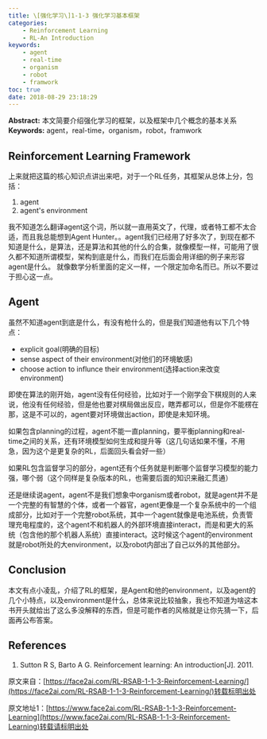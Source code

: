 ```yaml
---
title: \[强化学习\]1-1-3 强化学习基本框架
categories:
    - Reinforcement Learning
    - RL-An Introduction
keywords:
    - agent
    - real-time
    - organism
    - robot
    - framwork
toc: true
date: 2018-08-29 23:18:29
---
```


**Abstract:** 本文简要介绍强化学习的框架，以及框架中几个概念的基本关系
**Keywords:** agent，real-time，organism，robot，framwork

<!--more-->
## Reinforcement Learning Framework
上来就把这篇的核心知识点讲出来吧，对于一个RL任务，其框架从总体上分，包括：
1. agent
2. agent's environment

我不知道怎么翻译agent这个词，所以就一直用英文了，代理，或者特工都不太合适，而且我总能想到Agent Hunter。。agent我们已经用了好多次了，到现在都不知道是什么，是算法，还是算法和其他的什么的合集，就像模型一样，可能用了很久都不知道所谓模型，架构到底是什么，而我们在后面会用详细的例子来形容agent是什么。
就像数学分析里面的定义一样，一个限定加命名而已。所以不要过于担心这一点。

## Agent
虽然不知道agent到底是什么，有没有枪什么的，但是我们知道他有以下几个特点：
- explicit goal(明确的目标)
- sense aspect of their environment(对他们的环境敏感)
- choose action to influnce their environment(选择action来改变environment)

即使在算法的刚开始，agent没有任何经验，比如对于一个刚学会下棋规则的人来说，他没有任何经验，但是他也要对棋局做出反应，瞎弄都可以，但是你不能楞在那，这是不可以的，agent要对环境做出action，即使是未知环境。

如果包含planning的过程，agent不能一直planning，要平衡planning和real-time之间的关系，还有环境模型如何生成和提升等（这几句话如果不懂，不用急，因为这个是更复杂的RL，后面回头看会好一些）

如果RL包含监督学习的部分，agent还有个任务就是判断哪个监督学习模型的能力强，哪个弱（这个同样是复杂版本的RL，也需要后面的知识来融汇贯通）

还是继续说agent，agent不是我们想象中organism或者robot，就是agent并不是一个完整的有智慧的个体，或者一个器官，agent更像是一个复杂系统中的一个组成部分，比如对于一个完整robot系统，其中一个agent就像是电池系统，负责管理充电程度的，这个agent不和机器人的外部环境直接interact，而是和更大的系统（包含他的那个机器人系统）直接interact。这时候这个agent的environment就是robot所处的大environment，以及robot内部出了自己以外的其他部分。

## Conclusion
本文有点小凌乱，介绍了RL的框架，是Agent和他的environment，以及agent的几个小特点，以及environment是什么，总体来说比较抽象，我也不知道为啥这本书开头就给出了这么多没解释的东西，但是可能作者的风格就是让你先猜一下，后面再公布答案。
## References
1. Sutton R S, Barto A G. Reinforcement learning: An introduction[J]. 2011.





原文来自：[https://face2ai.com/RL-RSAB-1-1-3-Reinforcement-Learning/](https://face2ai.com/RL-RSAB-1-1-3-Reinforcement-Learning/)转载标明出处





原文地址1：[https://www.face2ai.com/RL-RSAB-1-1-3-Reinforcement-Learning](https://www.face2ai.com/RL-RSAB-1-1-3-Reinforcement-Learning)转载请标明出处
